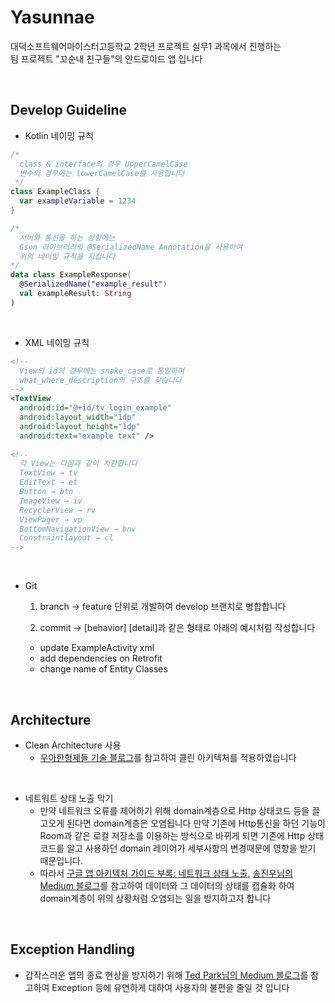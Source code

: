 # Yasunnae
대덕소프트웨어마이스터고등학교 2학년 프로젝트 실무1 과목에서 진행하는<br>
팀 프로젝트 "꼬순내 친구들"의 안드로이드 앱 입니다
 
<br>

## Develop Guideline
  
- Kotlin 네이밍 규칙
```kotlin
/*
  class & interface의 경우 UpperCamelCase
  변수의 경우에는 lowerCamelCase를 사용합니다
 */
class ExampleClass {
  var exampleVariable = 1234
}

/*
  서버와 통신을 하는 상황에는
  Gson 라이브러리의 @SerializedName Annotation을 사용하여
  위의 네이밍 규칙을 지킵니다
*/
data class ExampleResponse(
  @SerializedName("example_result")
  val exampleResult: String
)
```

<br>

- XML 네이밍 규칙
```xml
<!--
  View의 id의 경우에는 snake_case로 통일하며
  what_where_description의 구조를 갖습니다
-->
<TextView
  android:id="@+id/tv_login_example"
  android:layout_width="1dp"
  android:layout_height="1dp"
  android:text="example text" />
  
<!--
  각 View는 다음과 같이 치환합니다
  TextView → tv
  EditText → et
  Button → btn
  ImageView → iv
  RecyclerView → rv
  ViewPager → vp
  BottomNavigationView → bnv
  Constraintlayout → cl
-->
```

<br>

- Git
  1. branch → feature 단위로 개발하여 develop 브랜치로 병합합니다
  
  2. commit → [behavior] [detail]과 같은 형태로 아래의 예시처럼 작성합니다 
    - update ExampleActivity xml
    - add dependencies on Retrofit
    - change name of Entity Classes

<br>

##  Architecture

- Clean Architecture 사용
  - [우아한형제들 기술 블로그](https://techblog.woowahan.com/2602/)를 참고하여 클린 아키텍처를 적용하였습니다
  
<br>

- 네트워트 상태 노출 막기
  - 만약 네트워크 오류를 제어하기 위해 domain계층으로 Http 상태코드 등을 끌고오게 된다면 domain계층은 오염됩니다
  만약 기존에 Http통신을 하던 기능이 Room과 같은 로컬 저장소를 이용하는 방식으로 바뀌게 되면 기존에 Http 상태코드를 알고 사용하던 domain 레이어가 세부사항의 변경때문에 영향을 받기 때문입니다.
  - 따라서 [구글 앱 아키텍처 가이드 부록: 네트워크 상태 노출](https://developer.android.com/jetpack/guide?hl=ko#addendum), [송진우님의 Medium 블로그](https://songjinwoo.medium.com/clean-architecture-errorhandling-in-android-2-c3034d580529)를 
참고하여 데이터와 그 데이터의 상태를 캡슐화 하여 domain계층이 위의 상황처럼 오염되는 일을 방지하고자 합니다

<br>

## Exception Handling

- 갑작스러운 앱의 종료 현상을 방지하기 위해 [Ted Park님의 Medium 블로그](https://medium.com/prnd/아름답게-앱-오류-처리하기-8bf9a46df515)를 참고하여 Exception 등에 유연하게 대하여 사용자의 불편을 줄일 것 입니다
